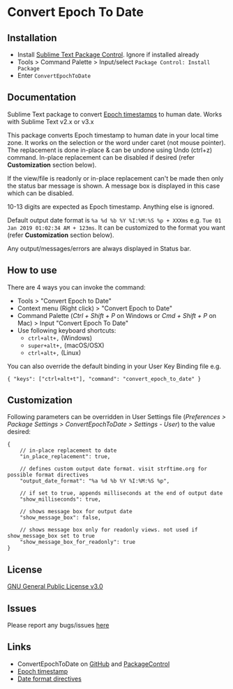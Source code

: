 # Convert Epoch To Date

## Installation

* Install [Sublime Text Package Control](https://packagecontrol.io). Ignore if installed already
* Tools > Command Palette > Input/select `Package Control: Install Package`
* Enter `ConvertEpochToDate`

## Documentation

Sublime Text package to convert [Epoch timestamps](https://www.wikiwand.com/en/Unix_time) to human date. Works with Sublime Text v2.x or v3.x

This package converts Epoch timestamp to human date in your local time zone. It works on the selection or the word under caret (not mouse pointer). The replacement is done in-place & can be undone using Undo (ctrl+z) command. In-place replacement can be disabled if desired (refer **Customization** section below).

If the view/file is readonly or in-place replacement can't be made then only the status bar message is shown. A message box is displayed in this case which can be disabled.

10-13 digits are expected as Epoch timestamp. Anything else is ignored.

Default output date format is `%a %d %b %Y %I:%M:%S %p + XXXms` e.g.
`Tue 01 Jan 2019 01:02:34 AM + 123ms`. It can be customized to the format you want (refer **Customization** section below).

Any output/messages/errors are always displayed in Status bar.

## How to use

There are 4 ways you can invoke the command:

* Tools > "Convert Epoch to Date"
* Context menu (Right click) > "Convert Epoch to Date"
* Command Palette (_Ctrl + Shift + P_ on Windows or _Cmd + Shift + P_ on Mac) > Input "Convert Epoch To Date"
* Use following keyboard shortcuts:
  * `ctrl+alt+,`  (Windows)
  * `super+alt+,` (macOS/OSX)
  * `ctrl+alt+,`  (Linux)

You can also override the default binding in your User Key Binding file e.g.

`{ "keys": ["ctrl+alt+t"], "command": "convert_epoch_to_date" }`

## Customization

Following parameters can be overridden in User Settings file (_Preferences > Package Settings > ConvertEpochToDate > Settings - User_) to the value desired:

```jsonc
{
    // in-place replacement to date
    "in_place_replacement": true,

    // defines custom output date format. visit strftime.org for possible format directives
    "output_date_format": "%a %d %b %Y %I:%M:%S %p",

    // if set to true, appends milliseconds at the end of output date
    "show_milliseconds": true,

    // shows message box for output date
    "show_message_box": false,

    // shows message box only for readonly views. not used if show_message_box set to true
    "show_message_box_for_readonly": true
}
```

## License

[GNU General Public License v3.0](https://github.com/nexional/ConvertEpochToDate/blob/master/LICENSE)

## Issues

Please report any bugs/issues [here](https://github.com/nexional/ConvertEpochToDate/issues/new)

## Links

* ConvertEpochToDate on [GitHub](https://github.com/nexional/ConvertEpochToDate) and [PackageControl](https://packagecontrol.io/packages/ConvertEpochToDate)
* [Epoch timestamp](https://www.wikiwand.com/en/Unix_time)
* [Date format directives](http://strftime.org)
